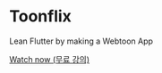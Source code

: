 # Toonflix

Lean Flutter by making a Webtoon App

[Watch now (무료 강의)](https://nomadcoders.co/flutter-for-beginners)
